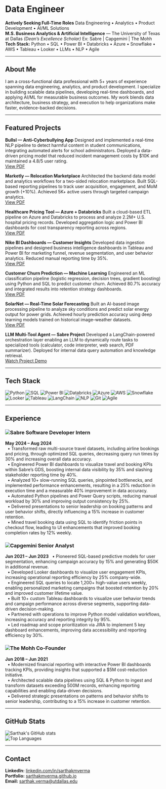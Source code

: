# Data Engineer
**Actively Seeking Full-Time Roles**
Data Engineering • Analytics • Product Development • AI/ML Solutions  
**M.S. Business Analytics & Artificial Intelligence** — The University of Texas at Dallas *(Dean’s Excellence Scholar)*
Ex: Sabre | Capgemini | The Mohh  
**Tech Stack:** Python • SQL • Power BI • Databricks • Azure • Snowflake • AWS • Tableau • Looker • LLMs • NLP • Agile  

---

## About Me

I am a cross-functional data professional with 5+ years of experience spanning data engineering, analytics, and product development. I specialize in building scalable data pipelines, developing real-time dashboards, and applying AI/ML for measurable business outcomes. My work blends data architecture, business strategy, and execution to help organizations make faster, evidence-backed decisions.

---

## Featured Projects

**BullsI — Anti-Cyberbullying App**
Designed and implemented a real-time NLP pipeline to detect harmful content in student communications, integrating automated alerts for school administrators. Deployed a data-driven pricing model that reduced incident management costs by $10K and maintained a 4.8/5 user rating.  
[View PDF](projects/BullsI_CyberbullyingApp.pdf)

**Marketly — Relocation Marketplace**
Architected the backend data model and analytics workflows for a two-sided relocation marketplace. Built SQL-based reporting pipelines to track user acquisition, engagement, and MoM growth (+10%). Achieved 5K+ active users through targeted campaign analytics.  
[View PDF](projects/Marketly_RelocationMarketplace.pdf)

**Healthcare Pricing Tool — Azure + Databricks**
Built a cloud-based ETL pipeline on Azure and Databricks to process and analyze 2.2M+ U.S. hospital pricing records. Developed aggregation logic and Power BI dashboards for cost transparency reporting across regions.  
[View PDF](projects/Helathcare_Project.pdf)

**Nike BI Dashboards — Customer Insights**
Developed data ingestion pipelines and designed business intelligence dashboards in Tableau and Power BI for marketing funnel, revenue segmentation, and user behavior analytics. Reduced manual reporting time by 35%.  
[View PDF](projects/Nike_analytics.pdf)

**Customer Churn Prediction — Machine Learning**
Engineered an ML classification pipeline (logistic regression, decision trees, gradient boosting) using Python and SQL to predict customer churn. Achieved 80.7% accuracy and integrated results into retention strategy dashboards.  
[View PDF](projects/ChurnPrediction_AnalyticsProject.pptx)

**SolarNet — Real-Time Solar Forecasting** 
Built an AI-based image processing pipeline to analyze sky conditions and predict solar energy output for power grids. Achieved hourly prediction accuracy using deep learning models trained on historical image–weather datasets.  
[View PDF](projects/SolarNet%20.pdf)

**LLM Multi-Tool Agent — Sabre Project**
Developed a LangChain-powered orchestration layer enabling an LLM to dynamically route tasks to specialized tools (calculator, code interpreter, web search, PDF summarizer). Deployed for internal data query automation and knowledge retrieval.  
[Watch Project Demo](https://www.youtube.com/watch?v=a5zJ5fV4BR0)

---

## Tech Stack

![Python](https://img.shields.io/badge/-Python-3776AB?logo=python&logoColor=white&style=flat-square)
![SQL](https://img.shields.io/badge/-SQL-4479A1?logo=postgresql&logoColor=white&style=flat-square)
![Power BI](https://img.shields.io/badge/-Power%20BI-F2C811?logo=powerbi&logoColor=black&style=flat-square)
![Databricks](https://img.shields.io/badge/-Databricks-E62B1E?logo=databricks&logoColor=white&style=flat-square)
![Azure](https://img.shields.io/badge/-Azure-0078D4?logo=microsoft-azure&logoColor=white&style=flat-square)
![AWS](https://img.shields.io/badge/-AWS-232F3E?logo=amazon-aws&logoColor=white&style=flat-square)
![Snowflake](https://img.shields.io/badge/-Snowflake-29B5E8?logo=snowflake&logoColor=white&style=flat-square)
![Looker](https://img.shields.io/badge/-Looker-4285F4?logo=looker&logoColor=white&style=flat-square)
![Tableau](https://img.shields.io/badge/-Tableau-E97627?logo=tableau&logoColor=white&style=flat-square)
![LangChain](https://img.shields.io/badge/-LangChain-000000?style=flat-square)
![NLP](https://img.shields.io/badge/-NLP-blueviolet?style=flat-square)
![Git](https://img.shields.io/badge/-Git-F05032?logo=git&logoColor=white&style=flat-square)
![Agile](https://img.shields.io/badge/-Agile-0052CC?style=flat-square)

---

## Experience

### ![Sabre](https://img.shields.io/badge/-Sabre-E32227?logo=sabre&logoColor=white&style=flat-square) Software Developer Intern  
**May 2024 – Aug 2024**  
&nbsp;&nbsp;• Transformed raw multi-source travel datasets, including airline bookings and pricing, through optimized SQL queries, decreasing query run times by 30% and increasing overall data accuracy.  
&nbsp;&nbsp;• Engineered Power BI dashboards to visualize travel and booking KPIs within Sabre’s GDS, boosting internal data visibility by 35% and slashing stakeholder reporting time by 40%.  
&nbsp;&nbsp;• Analyzed 10+ slow-running SQL queries, pinpointed bottlenecks, and implemented performance enhancements, resulting in a 25% reduction in execution time and a measurable 40% improvement in data accuracy.  
&nbsp;&nbsp;• Automated Python pipelines and Power Query scripts, reducing manual workload by 30% and improving output consistency by 25%.  
&nbsp;&nbsp;• Delivered presentations to senior leadership on booking patterns and user behavior shifts, directly influencing a 15% increase in customer retention.  
&nbsp;&nbsp;• Mined travel booking data using SQL to identify friction points in checkout flow, leading to UI enhancements that improved booking completion rates by 12% weekly.  

### ![Capgemini](https://img.shields.io/badge/-Capgemini-0066A1?logo=capgemini&logoColor=white&style=flat-square) Senior Analyst  
**Jun 2021 – Jun 2023**
&nbsp;&nbsp;• Pioneered SQL-based predictive models for user segmentation, enhancing campaign accuracy by 15% and generating $50K in additional revenue.  
&nbsp;&nbsp;• Developed Looker dashboards to visualize user engagement KPIs, increasing operational reporting efficiency by 25% company-wide.  
&nbsp;&nbsp;• Engineered SQL queries to locate 1,200+ high-value users weekly, enabling personalized marketing campaigns that boosted retention by 20% and improved customer lifetime value.  
&nbsp;&nbsp;• Built 10+ custom Tableau dashboards to visualize user behavior trends and campaign performance across diverse segments, supporting data-driven decision-making.  
&nbsp;&nbsp;• Partnered with operations to improve Python model validation workflows, increasing accuracy and reporting integrity by 95%.  
&nbsp;&nbsp;• Led roadmap and scope prioritization via JIRA to implement 5 key dashboard enhancements, improving data accessibility and reporting efficiency by 30%.  

### ![The Mohh](https://img.shields.io/badge/-The%20Mohh-333333?style=flat-square) Co-Founder  
**Jun 2018 – Jun 2021**  
&nbsp;&nbsp;• Modernized financial reporting with interactive Power BI dashboards tracking KPIs, providing insights that supported a $5M cost-reduction initiative.  
&nbsp;&nbsp;• Architected scalable data pipelines using SQL & Python to ingest and transform datasets exceeding 500M records, enhancing reporting capabilities and enabling data-driven decisions.  
&nbsp;&nbsp;• Delivered strategic presentations on patterns and behavior shifts to senior leadership, contributing to a 15% increase in customer retention.  

---

## GitHub Stats

![Sarthak's GitHub stats](https://github-readme-stats.vercel.app/api?username=sarthakmverma&show_icons=true&theme=default)  
![Top Languages](https://github-readme-stats.vercel.app/api/top-langs/?username=sarthakmverma&layout=compact)

---

## Contact

**LinkedIn:** [linkedin.com/in/sarthakmverma](https://www.linkedin.com/in/sarthakmverma/)  
**Portfolio:** [sarthakmverma.github.io](https://sarthakmverma.github.io/)  
**Email:** [sarthak.verma@utdallas.edu](mailto:sarthak.verma@utdallas.edu)  
